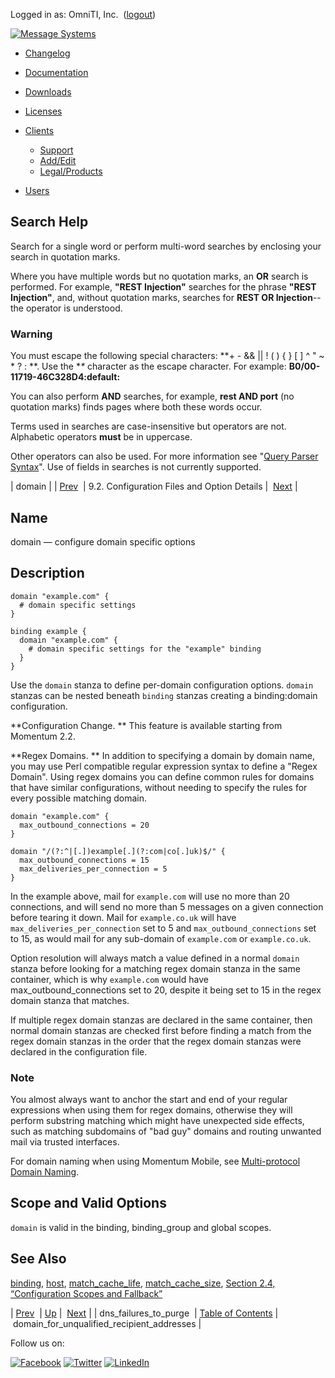 Logged in as: OmniTI, Inc.  ([logout](https://support.messagesystems.com/logout.php))

[![Message Systems](https://support.messagesystems.com/images/ms-white205.png)](https://support.messagesystems.com/start.php) 

*   [Changelog](https://support.messagesystems.com/start.php?show=changelog)
*   [Documentation](https://support.messagesystems.com/docs/)
*   [Downloads](https://support.messagesystems.com/start.php)

*   [Licenses](https://support.messagesystems.com/license_summary.php)
*   <a href="">Clients</a>
    *   [Support](https://support.messagesystems.com/cs.php)
    *   [Add/Edit](https://support.messagesystems.com/edit_client.php)
    *   [Legal/Products](https://support.messagesystems.com/edit_products.php)
*   [Users](https://support.messagesystems.com/edit_customer.php)

## Search Help

Search for a single word or perform multi-word searches by enclosing your search in quotation marks.

Where you have multiple words but no quotation marks, an **OR** search is performed. For example, **"REST Injection"** searches for the phrase **"REST Injection"**, and, without quotation marks, searches for **REST OR Injection**--the operator is understood.

### Warning

You must escape the following special characters: **+ - && || ! ( ) { } [ ] ^ " ~ * ? : \**. Use the **\** character as the escape character. For example: **B0/00-11719-46C328D4\:default\:**

You can also perform **AND** searches, for example, **rest AND port** (no quotation marks) finds pages where both these words occur.

Terms used in searches are case-insensitive but operators are not. Alphabetic operators **must** be in uppercase.

Other operators can also be used. For more information see "[Query Parser Syntax](https://lucene.apache.org/core/old_versioned_docs/versions/3_0_0/queryparsersyntax.html)". Use of fields in searches is not currently supported.

| domain |
| [Prev](conf.ref.dns_failures_to_purge.php)  | 9.2. Configuration Files and Option Details |  [Next](conf.ref.domain_for_unqualified_recipient_addresses.php) |

<a name="conf.ref.domain"></a>
## Name

domain — configure domain specific options

<a name="idp4979056"></a>
## Description

```
domain "example.com" {
  # domain specific settings
}

binding example {
  domain "example.com" {
    # domain specific settings for the "example" binding
  }
}
```

Use the `domain` stanza to define per-domain configuration options. `domain` stanzas can be nested beneath `binding` stanzas creating a binding:domain configuration.

**Configuration Change. ** This feature is available starting from Momentum 2.2.

<a name="conf.ref.domain.regex"></a>**Regex Domains. ** In addition to specifying a domain by domain name, you may use Perl compatible regular expression syntax to define a "Regex Domain". Using regex domains you can define common rules for domains that have similar configurations, without needing to specify the rules for every possible matching domain.

```
domain "example.com" {
  max_outbound_connections = 20
}

domain "/(?:^|[.])example[.](?:com|co[.]uk)$/" {
  max_outbound_connections = 15
  max_deliveries_per_connection = 5
}
```

In the example above, mail for `example.com` will use no more than 20 connections, and will send no more than 5 messages on a given connection before tearing it down. Mail for `example.co.uk` will have `max_deliveries_per_connection` set to 5 and `max_outbound_connections` set to 15, as would mail for any sub-domain of `example.com` or `example.co.uk`.

Option resolution will always match a value defined in a normal `domain` stanza before looking for a matching regex domain stanza in the same container, which is why `example.com` would have max_outbound_connections set to 20, despite it being set to 15 in the regex domain stanza that matches.

If multiple regex domain stanzas are declared in the same container, then normal domain stanzas are checked first before finding a match from the regex domain stanzas in the order that the regex domain stanzas were declared in the configuration file.

### Note

You almost always want to anchor the start and end of your regular expressions when using them for regex domains, otherwise they will perform substring matching which might have unexpected side effects, such as matching subdomains of "bad guy" domains and routing unwanted mail via trusted interfaces.

For domain naming when using Momentum Mobile, see [Multi-protocol Domain Naming](https://support.messagesystems.com/docs/web-mobility/mobility.mm7.multiprotocol.php).

<a name="idp4996752"></a>
## Scope and Valid Options

`domain` is valid in the binding, binding_group and global scopes.

<a name="idp4998816"></a>
## See Also

[binding](conf.ref.binding.php "binding"), [host](conf.ref.host.php "host"), [match_cache_life](conf.ref.match_cache_life.php "match_cache_life"), [match_cache_size](conf.ref.match_cache_size.php "match_cache_size"), [Section 2.4, “Configuration Scopes and Fallback”](ecelerity.conf.fallback.php "2.4. Configuration Scopes and Fallback")

| [Prev](conf.ref.dns_failures_to_purge.php)  | [Up](conf.ref.files.php) |  [Next](conf.ref.domain_for_unqualified_recipient_addresses.php) |
| dns_failures_to_purge  | [Table of Contents](index.php) |  domain_for_unqualified_recipient_addresses |

Follow us on:

[![Facebook](https://support.messagesystems.com/images/icon-facebook.png)](http://www.facebook.com/messagesystems) [![Twitter](https://support.messagesystems.com/images/icon-twitter.png)](http://twitter.com/#!/MessageSystems) [![LinkedIn](https://support.messagesystems.com/images/icon-linkedin.png)](http://www.linkedin.com/company/message-systems)